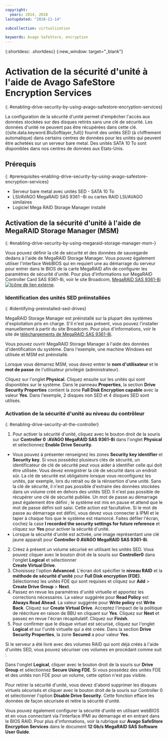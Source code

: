 ```yaml
---
copyright:
  years: 2014, 2018
lastupdated: "2018-11-14"

subcollection: virtualization

keywords: Avago SafeStore, encryption
---
```


{:shortdesc: .shortdesc}
{:new_window: target="_blank"}

# Activation de la sécurité d'unité à l'aide de Avago SafeStore Encryption Services
{: #enabling-drive-security-by-using-avago-safestore-encryption-services}

La configuration de la sécurité d'unité permet d'empêcher l'accès aux données stockées sur des disques retirés sans une clé de sécurité. Les données d'unité ne peuvent pas être récupérées dans cette clé. {{site.data.keyword.BluSoftlayer_full}} fournit des unités SED (à chiffrement automatique) dans certains centres de données pour les unités qui peuvent être achetées sur un serveur bare metal. Des unités SATA 10 To sont disponibles dans nos centres de données aux Etats-Unis. 

## Prérequis
{: #prerequisites-enabling-drive-security-by-using-avago-safestore-encryption-services}

* Serveur bare metal avec unités SED - SATA 10 To
* LSI/AVAGO MegaRAID SAS 9361 -8i ou cartes RAID LSI/AVAGO similaires
* Logiciel Mega RAID Storage Manager installé

## Activation de la sécurité d'unité à l'aide de MegaRAID Storage Manager (MSM)
{: #enabling-drive-security-by-using-megaraid-storage-manager-msm-}

Vous pouvez définir la clé de sécurité et des données de sauvegarde dedans à l'aide de MegaRAID Storage Manager. Vous pouvez également utiliser l'interface WebBIOS qui en requiert une au démarrage du serveur pour entrer dans le BIOS de la carte MegaRAID afin de configurer les paramètres de sécurité d'unité. Pour plus d'informations sur MegaRAID Controller Card SAS 9361-8i, voir le site Broadcom, [MegaRAID SAS 9361-8i ![Icône de lien externe](../../icons/launch-glyph.svg "Icône de lien externe")](https://www.broadcom.com/products/storage/raid-controllers/megaraid-sas-9361-8i#documentation).

### Identification des unités SED préinstallées
{: #identifying-preinstalled-sed-drives}

MegaRAID Storage Manager est préinstallé sur la plupart des systèmes d'exploitation pris en charge. S'il n'est pas présent, vous pouvez l'installer manuellement à partir du site Broadcom. Pour plus d'informations, voir le site de [téléchargements de MegaRAID SAS 9361-8i](https://www.broadcom.com/products/storage/raid-controllers/megaraid-sas-9361-8i#downloads).

Vous pouvez ouvrir MegaRAID Storage Manager à l'aide des données d'identification du système. Dans l'exemple, une machine Windows est utilisée et MSM est préinstallé.

Lorsque vous démarrez MSM, vous devez entrer le **nom d'utilisateur** et le **mot de passe** de l'utilisateur privilégié (administrateur). 

<!--![Figure 1](images/1_adapter_login.jpg)-->

Cliquez sur l'onglet **Physical**. Cliquez ensuite sur les unités qui sont disponibles sur le système. Dans le panneau **Properties**, la section
**Drive Security Properties** contient la zone **Full Disk Encryption capable** avec la valeur **Yes**. Dans l'exemple, 2 disques non SED et 4 disques SED sont utilisés. 

<!--![Figure 2](images/1_fde_capable_drives.jpg)-->

### Activation de la sécurité d'unité au niveau du contrôleur
{: #enabling-drive-security-at-the-controller}

1. Pour activer la sécurité d'unité, cliquez avec le bouton droit de la souris sur **Controller 0 :AVAGO MegaRAID SAS 9361-8i** dans l'onglet **Physical** et sélectionnez **Enable Drive Security**.
  * Vous pouvez à présenter renseignez les zones **Security key identifier** et **Security key**. Si vous possédez plusieurs clés de sécurité, un identificateur de clé de sécurité peut vous aider à identifier celle qui doit être utilisée. Vous devez enregistrer la clé de sécurité dans un endroit sûr. La clé de sécurité est obligatoire lorsque vous reconfigurez les unités, par exemple, lors du retrait ou de la réinsertion d'une unité. Sans la clé de sécurité, il n'est pas possible d'extraire des données stockées dans un volume créé en dehors des unités SED. Il n'est pas possible de récupérer une clé de sécurité publiée. Un mot de passe au démarrage peut également être défini ; le système est mis en pause et attend que le mot de passe défini soit saisi. Cette action est facultative. Si le mot de passe au démarrage est défini, vous devez vous connecter à IPMI et le taper à chaque fois que le système est réamorcé. Faites défiler l'écran, cochez la case **I recorded the security settings for future reference** et cliquez sur **Yes** pour activer la sécurité d'unité. 
  * Lorsque la sécurité d'unité est activée, une image représentant une clé jaune apparaît pour **Controller 0 AVAGO MegaRAID SAS 9361-8i**.
2. Créez à présent un volume sécurisé en utilisant les unités SED. Vous pouvez cliquer avec le bouton droit de la souris sur **Controller0** dans l'onglet **Logical** et sélectionner  
**Create Virtual Drive**.
3. Choisissez l'option **Advanced**. L'écran doit spécifier le **niveau RAID** et la **méthode de sécurité d'unité** pour
**Full Disk encryption (FDE)**. Sélectionnez les unités FDE qui sont requises et cliquez sur **Add** > **Create Drive Group** > **Next**.
4. Passez en revue les paramètres d'unité virtuelle et apportez les corrections nécessaires. La valeur suggérée pour **Read Policy** est **Always Read Ahead**. La valeur suggérée pour **Write policy** est **Write Back**. Cliquez sur **Create Virtual Drive**. Acceptez l'impact  de la politique de réécriture en raison de BBU en cliquant sur **Yes**. Cliquez sur **Next** et passez en revue l'écran récapitulatif. Cliquez sur **Finish**.
5. Pour confirmer que le disque virtuel est sécurisé, cliquez sur l'onglet **Logical** et sur l'unité virtuelle qui a été créée. Dans la section **Drive Security Properties**, la zone **Secured** a pour valeur **Yes**.

<!--![Figure 3](images/2_enable_drive_security.jpg)-->
<!--![Figure 4](images/3_security_key_details_page.jpg)-->
<!--![Figure 5](images/4_security_key_set_0.jpg)-->
<!--![Figure 6](images/9_create_vd_with_fde_drives.jpg)-->
<!--![Figure 7](images/10_create_vd_advanced_select_raid_drive_encryption_0.jpg)-->
<!--![Figure 8](images/create_vd_settings.jpg)-->
<!--![Figure 9](images/6_vd_secured_confirmation_0.jpg)-->

Si le serveur a été livré avec des volumes RAID qui sont déjà créés à l'aide d'unités SED, vous pouvez sécuriser ces volumes en procédant comme suit :

Dans l'onglet **Logical**, cliquer avec le bouton droit de la souris sur **Drive Group** et sélectionnez **Secure Using FDE**. Si vous possédez des unités FDE et des unités non FDE pour un volume, cette option n'est pas visible.


<!--![Figure 10](images/5_secure_existing_vd_with_fde_drives_0.jpg)-->

Pour retirer la sécurité d'unité, vous devez d'abord supprimer les disques virtuels sécurisés et cliquer avec le bouton droit de la souris sur Controller 0 et sélectionner l'option **Disable Drive Security**. Cette fonction efface les données de façon sécurisée et retire la sécurité d'unité.

Vous pouvez également configurer la sécurité d'unité en utilisant webBIOS et en vous connectant via l'interface IPMI au démarrage et en entrant dans le BIOS RAID. Pour plus d'informations, voir la rubrique sur **Avago SafeStore Encryption Services** dans le document **12 Gb/s MegaRAID SAS Software User Guide**.
